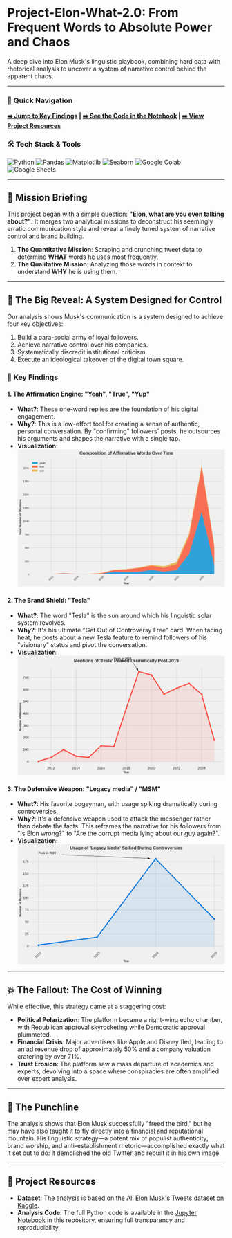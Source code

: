 # Project-Elon-What-2.0: From Frequent Words to Absolute Power and Chaos

A deep dive into Elon Musk's linguistic playbook, combining hard data with rhetorical analysis to uncover a system of narrative control behind the apparent chaos.

---

### 🧭 Quick Navigation
**[➡️ Jump to Key Findings](#-key-findings) | [➡️ See the Code in the Notebook](/notebooks/Frequency.ipynb) | [➡️ View Project Resources](#-project-resources)**

### 🛠️ Tech Stack & Tools
![Python](https://img.shields.io/badge/Python-3776AB?style=for-the-badge&logo=python&logoColor=white)
![Pandas](https://img.shields.io/badge/Pandas-150458?style=for-the-badge&logo=pandas&logoColor=white)
![Matplotlib](https://img.shields.io/badge/Matplotlib-FFFFFF?style=for-the-badge&logo=matplotlib&logoColor=blue)
![Seaborn](https://img.shields.io/badge/Seaborn-3776AB?style=for-the-badge&logo=seaborn&logoColor=white)
![Google Colab](https://img.shields.io/badge/Google%20Colab-F9AB00?style=for-the-badge&logo=googlecolab&logoColor=black)
![Google Sheets](https://img.shields.io/badge/Google%20Sheets-34A853?style=for-the-badge&logo=googlesheets&logoColor=white)

---

## 🚀 Mission Briefing
This project began with a simple question: **"Elon, what are you even talking about?"**. It merges two analytical missions to deconstruct his seemingly erratic communication style and reveal a finely tuned system of narrative control and brand building.

1.  **The Quantitative Mission**: Scraping and crunching tweet data to determine **WHAT** words he uses most frequently.
2.  **The Qualitative Mission**: Analyzing those words in context to understand **WHY** he is using them.

---

## 🤯 The Big Reveal: A System Designed for Control
Our analysis shows Musk's communication is a system designed to achieve four key objectives:
1.  Build a para-social army of loyal followers.
2.  Achieve narrative control over his companies.
3.  Systematically discredit institutional criticism.
4.  Execute an ideological takeover of the digital town square.

### 🔑 Key Findings

#### 1. The Affirmation Engine: "Yeah", "True", "Yup"
* **What?**: These one-word replies are the foundation of his digital engagement.
* **Why?**: This is a low-effort tool for creating a sense of authentic, personal conversation. By "confirming" followers' posts, he outsources his arguments and shapes the narrative with a single tap.
* **Visualization**:
    ![Chart: Composition of Affirmative Words Over Time](/images/yeah_true_yup_year.png)

#### 2. The Brand Shield: "Tesla"
* **What?**: The word "Tesla" is the sun around which his linguistic solar system revolves.
* **Why?**: It's his ultimate "Get Out of Controversy Free" card. When facing heat, he posts about a new Tesla feature to remind followers of his "visionary" status and pivot the conversation.
* **Visualization**:
    ![Chart: Yearly Mentions of 'Tesla'](/images/Tesla_Year.png)

#### 3. The Defensive Weapon: "Legacy media" / "MSM"
* **What?**: His favorite bogeyman, with usage spiking dramatically during controversies.
* **Why?**: It's a defensive weapon used to attack the messenger rather than debate the facts. This reframes the narrative for his followers from "Is Elon wrong?" to "Are the corrupt media lying about our guy again?".
* **Visualization**:
    ![Chart: Yearly Mentions of 'Legacy Media'](/images/LegacyMedia_year.png)

---

## 💥 The Fallout: The Cost of Winning
While effective, this strategy came at a staggering cost:
* **Political Polarization**: The platform became a right-wing echo chamber, with Republican approval skyrocketing while Democratic approval plummeted.
* **Financial Crisis**: Major advertisers like Apple and Disney fled, leading to an ad revenue drop of approximately 50% and a company valuation cratering by over 71%.
* **Trust Erosion**: The platform saw a mass departure of academics and experts, devolving into a space where conspiracies are often amplified over expert analysis.

---

## 🎤 The Punchline
The analysis shows that Elon Musk successfully "freed the bird," but he may have also taught it to fly directly into a financial and reputational mountain. His linguistic strategy—a potent mix of populist authenticity, brand worship, and anti-establishment rhetoric—accomplished exactly what it set out to do: it demolished the old Twitter and rebuilt it in his own image.

---

## 📂 Project Resources
* **Dataset**: The analysis is based on the [All Elon Musk's Tweets dataset on Kaggle](https://www.kaggle.com/datasets/dadalyndell/elon-musk-tweets-2010-to-2025-march).
* **Analysis Code**: The full Python code is available in the [Jupyter Notebook](./notebooks/musk_tweet_analysis.ipynb) in this repository, ensuring full transparency and reproducibility.
